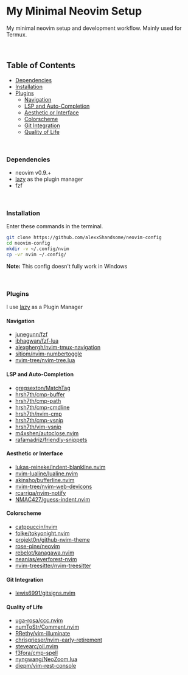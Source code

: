 # My Minimal  Neovim Setup

My minimal neovim setup and development workflow. Mainly used for Termux.

<br>

## Table of Contents

* [Dependencies](#dependencies)
* [Installation](#installation)
* [Plugins](#plugins)
   + [Navigation](#navigation)
   + [LSP and Auto-Completion](#lsp-and-auto-completion)
   + [Aesthetic or Interface](#aesthetic-or-interface)
   + [Colorscheme](#colorscheme)
   + [Git Integration](#git-integration)
   + [Quality of Life](#quality-of-life)

<br>


### Dependencies

* neovim v0.9.+
* [lazy](https://github.com/folke/lazy.nvim) as the plugin manager
* fzf

<br>


### Installation

Enter these commands in the terminal.
```bash
git clone https://github.com/alexxShandsome/neovim-config
cd neovim-config
mkdir -v ~/.config/nvim
cp -vr nvim ~/.config/
```

**Note:** This config doesn't fully work in Windows

<br>

### Plugins

I use [lazy](https://github.com/folke/lazy.nvim) as a Plugin Manager

#### Navigation

* [junegunn/fzf                   ](https://github.com/junegunn/fzf)
* [ibhagwan/fzf-lua               ](https://github.com/ibhagwan/fzf-lua)
* [alexghergh/nvim-tmux-navigation](https://github.com/alexghergh/nvim-tmux-navigation)
* [sitiom/nvim-numbertoggle       ](https://github.com/sitiom/nvim-numbertoggle)
* [nvim-tree/nvim-tree.lua        ](https://github.com/nvim-tree/nvim-tree.lua)

#### LSP and Auto-Completion

* [gregsexton/MatchTag         ](https://github.com/gregsexton/MatchTag)
* [hrsh7th/cmp-buffer          ](https://github.com/hrsh7th/cmp-buffer)
* [hrsh7th/cmp-path            ](https://github.com/hrsh7th/cmp-path)
* [hrsh7th/cmp-cmdline         ](https://github.com/hrsh7th/cmp-cmdline)
* [hrsh7th/nvim-cmp            ](https://github.com/hrsh7th/nvim-cmp)
* [hrsh7th/cmp-vsnip           ](https://github.com/hrsh7th/cmp-vsnip)
* [hrsh7th/vim-vsnip           ](https://github.com/hrsh7th/vim-vsnip)
* [m4xshen/autoclose.nvim      ](https://github.com/m4xshen/autoclose.nvim)
* [rafamadriz/friendly-snippets](https://github.com/rafamadriz/friendly-snippets)

#### Aesthetic or Interface

* [lukas-reineke/indent-blankline.nvim](https://github.com/lukas-reineke/indent-blankline.nvim)
* [nvim-lualine/lualine.nvim          ](https://github.com/nvim-lualine/lualine.nvim)
* [akinsho/bufferline.nvim            ](https://github.com/akinsho/bufferline.nvim)
* [nvim-tree/nvim-web-devicons        ](https://github.com/nvim-tree/nvim-web-devicons)
* [rcarriga/nvim-notify               ](https://github.com/rcarriga/nvim-notify)
* [NMAC427/guess-indent.nvim          ](https://github.com/NMAC427/guess-indent.nvim)

#### Colorscheme

* [catppuccin/nvim                ](https://github.com/catppuccin/nvim)
* [folke/tokyonight.nvim          ](https://github.com/folke/tokyonight.nvim)
* [projekt0n/github-nvim-theme    ](https://github.com/projekt0n/github-nvim-theme)
* [rose-pine/neovim               ](https://github.com/rose-pine/neovim)
* [rebelot/kanagawa.nvim          ](https://github.com/rebelot/kanagawa.nvim)
* [neanias/everforest-nvim        ](https://github.com/neanias/everforest-nvim)
* [nvim-treesitter/nvim-treesitter](https://github.com/nvim-treesitter/nvim-treesitter)

#### Git Integration

* [lewis6991/gitsigns.nvim](https://github.com/lewis6991/gitsigns.nvim)

#### Quality of Life

* [uga-rosa/ccc.nvim                 ](https://github.com/uga-rosa/ccc.nvim)
* [numToStr/Comment.nvim             ](https://github.com/numToStr/Comment.nvim)
* [RRethy/vim-illuminate             ](https://github.com/RRethy/vim-illuminate)
* [chrisgrieser/nvim-early-retirement](https://github.com/chrisgrieser/nvim-early-retirement)
* [stevearc/oil.nvim                 ](https://github.com/stevearc/oil.nvim)
* [f3fora/cmp-spell                  ](https://github.com/f3fora/cmp-spell)
* [nyngwang/NeoZoom.lua              ](https://github.com/nyngwang/NeoZoom.lua/)
* [diepm/vim-rest-console            ](https://github.com/diepm/vim-rest-console)

